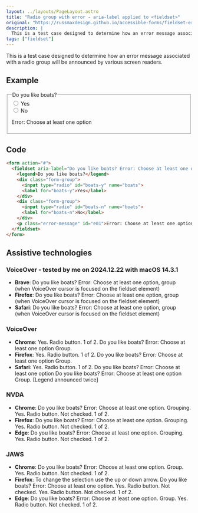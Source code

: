 ```yaml
---
layout: ../layouts/PageLayout.astro
title: "Radio group with error - aria-label applied to <fieldset>"
original: "https://russmaxdesign.github.io/accessible-forms/fieldset-error05.html"
description: |
  This is a test case designed to determine how an error message associated with a radio group will be announced by various screen readers.
tags: ["fieldset"]
---
```


This is a test case designed to determine how an error message associated with a radio group will be announced by various screen readers.

## Example

  <form action="#">
    <fieldset aria-label="Do you like boats? Error: Choose at least one option">
      <legend>Do you like boats?</legend>
      <div class="form-group">
        <input type="radio" id="boats-y" name="boats">
        <label for="boats-y">Yes</label>
      </div>
      <div class="form-group">
        <input type="radio" id="boats-n" name="boats">
        <label for="boats-n">No</label>
      </div>
      <p class="error-message" id="e01">Error: Choose at least one option</p>
    </fieldset>
  </form>

## Code

```html
<form action="#">
  <fieldset aria-label="Do you like boats? Error: Choose at least one option">
    <legend>Do you like boats?</legend>
    <div class="form-group">
      <input type="radio" id="boats-y" name="boats">
      <label for="boats-y">Yes</label>
    </div>
    <div class="form-group">
      <input type="radio" id="boats-n" name="boats">
      <label for="boats-n">No</label>
    </div>
    <p class="error-message" id="e01">Error: Choose at least one option</p>
  </fieldset>
</form>
```

## Assistive technologies

### VoiceOver - tested by me on 2024.12.22 with macOS 14.3.1
- **Brave**: Do you like boats? <span green>Error: Choose at least one option</span>, group <span yellow>(when VoiceOver cursor is focused on the fieldset element)</span>
- **Firefox**: Do you like boats? <span green>Error: Choose at least one option</span>, group <span yellow>(when VoiceOver cursor is focused on the fieldset element)</span>
- **Safari**: Do you like boats? <span green>Error: Choose at least one option</span>, group <span yellow>(when VoiceOver cursor is focused on the fieldset element)</span>

### VoiceOver
- **Chrome**: Yes. Radio button. 1 of 2. <span green>Do you like boats? Error: Choose at least one option Group.</span>
- **Firefox**: Yes. Radio button. 1 of 2. <span green>Do you like boats? Error: Choose at least one option Group.</span>
- **Safari**: Yes. Radio button. 1 of 2. <span red>Do you like boats? Error: Choose at least one option</span> <span green>Do you like boats? Error: Choose at least one option</span> Group. <span red>[Legend announced twice]</span>

### NVDA
- **Chrome**: Do you like boats? <span green>Error: Choose at least one option.</span> Grouping. Yes. Radio button. Not checked. 1 of 2.
- **Firefox**: Do you like boats? <span green>Error: Choose at least one option.</span> Grouping. Yes. Radio button. Not checked. 1 of 2.
- **Edge**: Do you like boats? <span green>Error: Choose at least one option.</span> Grouping. Yes. Radio button. Not checked. 1 of 2.

### JAWS
- **Chrome**: Do you like boats? <span green>Error: Choose at least one option.</span> Group. Yes. Radio button. Not checked. 1 of 2.
- **Firefox**: To change the selection use the up or down arrow. Do you like boats? <span green>Error: Choose at least one option.</span> Yes. Radio button. Not checked. Yes. Radio button. Not checked. 1 of 2.
- **Edge**: Do you like boats? <span green>Error: Choose at least one option.</span> Group. Yes. Radio button. Not checked. 1 of 2.